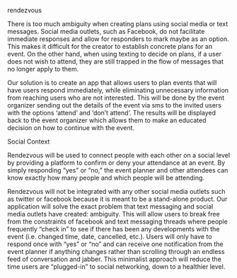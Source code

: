 rendezvous

There is too much ambiguity when creating plans using social media or text messages. Social media outlets, such as Facebook, do not facilitate immediate responses and allow for responders to mark maybe as an option. This makes it difficult for the creator to establish concrete plans for an event. On the other hand, when using texting to decide on plans, if a user does not wish to attend, they are still trapped in the flow of messages that no longer apply to them.

Our solution is to create an app that allows users to plan events that will have users respond immediately, while eliminating unnecessary information from reaching users who are not interested. This will be done by the event organizer sending out the details of the event via sms to the invited users with the options ‘attend’ and ‘don’t attend’. The results will be displayed back to the event organizer which allows them to make an educated decision on how to continue with the event.


Social Context

Rendezvous will be used to connect people with each other on a social level by providing a platform to confirm or deny your attendance at an event. By simply responding “yes” or “no,” the event planner and other attendees can know exactly how many people and which people will be attending.

Rendezvous will not be integrated with any other social media outlets such as twitter or facebook because it is meant to be a stand-alone product. Our application will solve the exact problem that text messaging and social media outlets have created: ambiguity. This will allow users to break free from the constraints of facebook and text messaging threads where people frequently “check in” to see if there has been any developments with the event (i.e. changed time, date, cancelled, etc.). Users will only have to respond once with “yes” or “no” and can receive one notification from the event planner if anything changes rather than scrolling through an endless feed of conversation and jabber. This minimalist approach will reduce the time users are “plugged-in” to social networking, down to a healthier level.
